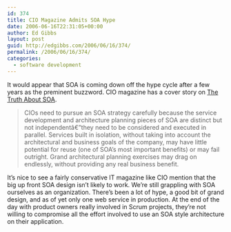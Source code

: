 ```yaml
---
id: 374
title: CIO Magazine Admits SOA Hype
date: 2006-06-16T22:31:05+00:00
author: Ed Gibbs
layout: post
guid: http://edgibbs.com/2006/06/16/374/
permalink: /2006/06/16/374/
categories:
  - software development
---
```

It would appear that SOA is coming down off the hype cycle after a few years as the preminent buzzword. CIO magazine has a cover story on [The Truth About SOA](http://www.cio.com/archive/061506/soa.html).

> CIOs need to pursue an SOA strategy carefully because the service development and architecture planning pieces of SOA are distinct but not independentâ€”they need to be considered and executed in parallel. Services built in isolation, without taking into account the architectural and business goals of the company, may have little potential for reuse (one of SOA&#8217;s most important benefits) or may fail outright. Grand architectural planning exercises may drag on endlessly, without providing any real business benefit.

It&#8217;s nice to see a fairly conservative IT magazine like CIO mention that the big up front SOA design isn&#8217;t likely to work. We&#8217;re still grappling with SOA ourselves as an organization. There&#8217;s been a lot of hype, a good bit of grand design, and as of yet only one web service in production. At the end of the day with product owners really involved in Scrum projects, they&#8217;re not willing to compromise all the effort involved to use an SOA style architecture on their application.